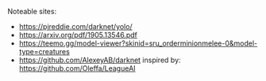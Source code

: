Noteable sites: 
- https://pjreddie.com/darknet/yolo/ 
- https://arxiv.org/pdf/1905.13546.pdf 
- https://teemo.gg/model-viewer?skinid=sru_orderminionmelee-0&model-type=creatures 
- https://github.com/AlexeyAB/darknet
inspired by: https://github.com/Oleffa/LeagueAI
